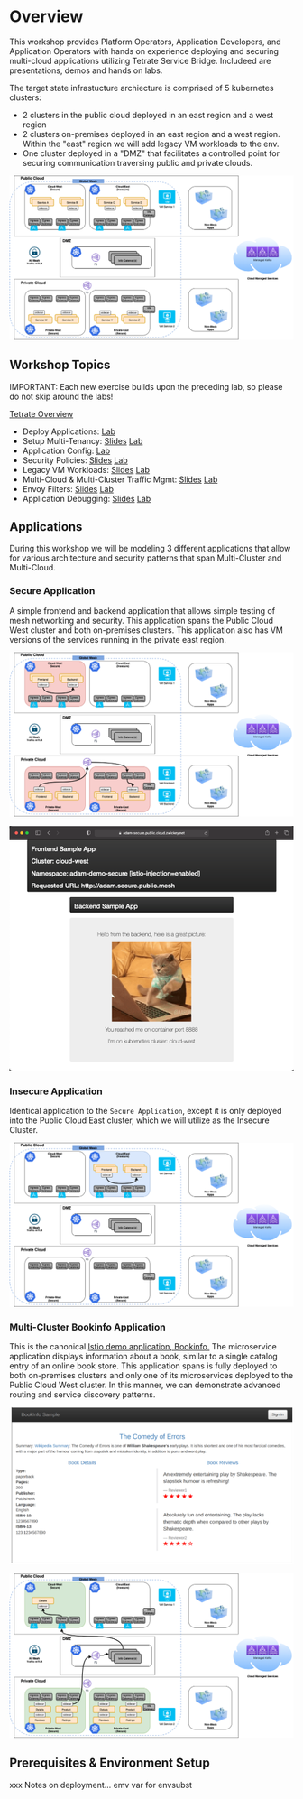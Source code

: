 # Overview
This workshop provides Platform Operators, Application Developers, and Application Operators with hands on experience deploying and securing multi-cloud applications utilizing Tetrate Service Bridge.  Includeed are presentations, demos and hands on labs.

The target state infrastucture archiecture is comprised of 5 kubernetes clusters:
- 2 clusters in the public cloud deployed in an east region and a west region
- 2 clusters on-premises deployed in an east region and a west region.  Within the "east" region we will add legacy VM workloads to the env.
- One cluster deployed in a "DMZ" that facilitates a controlled point for securing communication traversing public and private clouds.

![Base Diagram](images/infra-arch.png)

## Workshop Topics
IMPORTANT: Each new exercise builds upon the preceding lab, so please do not skip around the labs!

[Tetrate Overview](https://docs.google.com/presentation/d/11VD8G8uFDSjRqtPNJmxZUND7hlc3kiY6bGNhNRBxbJ8/edit#slide=id.gb61fe1c3b5_0_0)

- Deploy Applications: [Lab](00-App-Deployment/README.md)
- Setup Multi-Tenancy: [Slides](https://docs.google.com/presentation/d/11VD8G8uFDSjRqtPNJmxZUND7hlc3kiY6bGNhNRBxbJ8/edit#slide=id.ge82d745ba0_0_716) [Lab](01-Tenancy/README.md)
- Application Config: [Lab](02-App-Config/README.md)
- Security Policies: [Slides](https://docs.google.com/presentation/d/11VD8G8uFDSjRqtPNJmxZUND7hlc3kiY6bGNhNRBxbJ8/edit#slide=id.ge82d745ba0_0_737) [Lab](03-Security/README.md)
- Legacy VM Workloads: [Slides](https://docs.google.com/presentation/d/11VD8G8uFDSjRqtPNJmxZUND7hlc3kiY6bGNhNRBxbJ8/edit#slide=id.ge82d745ba0_0_731) [Lab](04-VM/README.md)
- Multi-Cloud & Multi-Cluster Traffic Mgmt: [Slides](https://docs.google.com/presentation/d/11VD8G8uFDSjRqtPNJmxZUND7hlc3kiY6bGNhNRBxbJ8/edit#slide=id.ge82d745ba0_0_731) [Lab](05-LB/README.md)
- Envoy Filters: [Slides](https://docs.google.com/presentation/d/11VD8G8uFDSjRqtPNJmxZUND7hlc3kiY6bGNhNRBxbJ8/edit#slide=id.ge82d745ba0_0_731) [Lab](06-Envoy/README.md)
- Application Debugging: [Slides](https://docs.google.com/presentation/d/11VD8G8uFDSjRqtPNJmxZUND7hlc3kiY6bGNhNRBxbJ8/edit#slide=id.ge82d745ba0_0_743) [Lab](07-Debugging/README.md)

## Applications

During this workshop we will be modeling 3 different applications that allow for various architecture and security patterns that span Multi-Cluster and Multi-Cloud.

### Secure Application
A simple frontend and backend application that allows simple testing of mesh networking and security.  This application spans the Public Cloud West cluster and both on-premises clusters.  This application also has VM versions of the services running in the private east region.

![Base Diagram](images/secure-app-arch.png)

![Base Diagram](images/secure-app.png)

### Insecure Application
Identical application to the `Secure Application`, except it is only deployed into the Public Cloud East cluster, which we will utilize as the Insecure Cluster.

![Base Diagram](images/insecure-app-arch.png)

### Multi-Cluster Bookinfo Application
This is the canonical [Istio demo application, Bookinfo.](https://istio.io/latest/docs/examples/bookinfo/)  The microservice application displays information about a book, similar to a single catalog entry of an online book store.  This application spans is fully deployed to both on-premises clusters and only one of its microservices deployed to the Public Cloud West cluster.  In this manner, we can demonstrate advanced routing and service discovery patterns.

![Base Diagram](images/bookinfo-app.png)

![Base Diagram](images/bookinfo-app-arch.png)


## Prerequisites & Environment Setup
xxx
Notes on deployment... emv var for envsubst